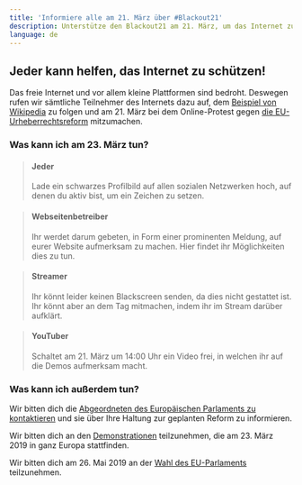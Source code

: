```yaml
---
title: 'Informiere alle am 21. März über #Blackout21'
description: Unterstütze den Blackout21 am 21. März, um das Internet zu schützen!
language: de
---
```


## Jeder kann helfen, das Internet zu schützen!

Das freie Internet und vor allem kleine Plattformen sind bedroht. Deswegen rufen wir
sämtliche Teilnehmer des Internets dazu auf, dem [Beispiel von Wikipedia][1] zu folgen
und am 21. März bei dem Online-Protest gegen [die EU-Urheberrechtsreform][2] mitzumachen.

### Was kann ich am 23. März tun?

> #### <span class="fa fa-users"></span> Jeder
> 
> Lade ein schwarzes Profilbild auf allen sozialen Netzwerken hoch,
> auf denen du aktiv bist, um ein Zeichen zu setzen. 

> #### <span class="fa fa-globe"></span> Webseitenbetreiber
> 
> Ihr werdet darum gebeten, in Form einer prominenten Meldung, auf eurer
> Website aufmerksam zu machen. Hier findet ihr Möglichkeiten dies zu tun.

> #### <span class="fa fa-video-camera"></span> Streamer
> 
> Ihr könnt leider keinen Blackscreen senden, da dies nicht gestattet ist.
> Ihr könnt aber an dem Tag mitmachen, indem ihr im Stream darüber aufklärt.

> #### <span class="fa fa-youtube-play"></span> YouTuber
> 
> Schaltet am 21. März um 14:00 Uhr ein Video frei, in welchen 
> ihr auf die Demos aufmerksam macht.

### Was kann ich außerdem tun?

Wir bitten dich die [Abgeordneten des Europäischen Parlaments zu kontaktieren][3] und sie über Ihre Haltung zur geplanten Reform zu informieren.

Wir bitten dich an den [Demonstrationen][4] teilzunehmen, die am 23. März 2019 in ganz Europa stattfinden.

Wir bitten dich am 26. Mai 2019 an der [Wahl des EU-Parlaments][5] teilzunehmen.

[1]: https://de.wikipedia.org/wiki/Wikipedia:Meinungsbilder/Protest_gegen_EU-Urheberrechtsreform
[2]: https://saveyourinternet.eu/
[3]: https://saveyourinternet.eu/de/
[4]: https://savetheinternet.info/demos
[5]: https://pledge2019.eu
